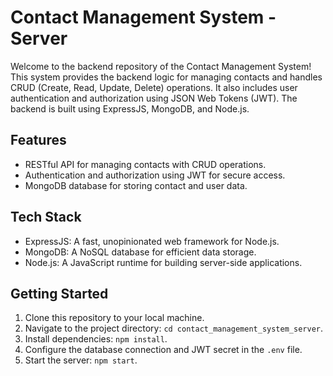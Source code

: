 # Contact Management System - Server

Welcome to the backend repository of the Contact Management System! This system provides the backend logic for managing contacts and handles CRUD (Create, Read, Update, Delete) operations. It also includes user authentication and authorization using JSON Web Tokens (JWT). The backend is built using ExpressJS, MongoDB, and Node.js.

## Features

- RESTful API for managing contacts with CRUD operations.
- Authentication and authorization using JWT for secure access.
- MongoDB database for storing contact and user data.

## Tech Stack

- ExpressJS: A fast, unopinionated web framework for Node.js.
- MongoDB: A NoSQL database for efficient data storage.
- Node.js: A JavaScript runtime for building server-side applications.

## Getting Started

1. Clone this repository to your local machine.
2. Navigate to the project directory: `cd contact_management_system_server`.
3. Install dependencies: `npm install`.
4. Configure the database connection and JWT secret in the `.env` file.
5. Start the server: `npm start`.
